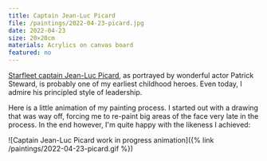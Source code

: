 ```yaml
---
title: Captain Jean-Luc Picard 
file: /paintings/2022-04-23-picard.jpg
date: 2022-04-23
size: 20×20cm
materials: Acrylics on canvas board
featured: no
---
```


[Starfleet captain Jean-Luc Picard](https://memory-alpha.fandom.com/wiki/Jean-Luc_Picard), as portrayed by wonderful actor Patrick Steward, is probably one of my earliest childhood heroes. Even today, I admire his principled style of leadership.

Here is a little animation of my painting process. I started out with a drawing that was way off, forcing me to re-paint big areas of the face very late in the process. In the end however, I'm quite happy with the likeness I achieved:

![Captain Jean-Luc Picard work in progress animation]({% link /paintings/2022-04-23-picard.gif %})

